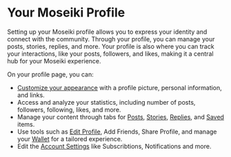 # Your Moseiki Profile

Setting up your Moseiki profile allows you to express your identity and connect with the community. Through your profile, you can manage your posts, stories, replies, and more. Your profile is also where you can track your interactions, like your posts, followers, and likes, making it a central hub for your Moseiki experience.

On your profile page, you can:

* [Customize your appearance](edit-your-profile.md) with a profile picture, personal information, and links.
* Access and analyze your statistics, including number of posts, followers, following, likes, and more.
* Manage your content through tabs for [Posts](navigate-your-content.md#posts-tab), [Stories](navigate-your-content.md#stories-tab), [Replies](navigate-your-content.md#replies-tab), and [Saved](navigate-your-content.md#saved-tab) items.
* Use tools such as [Edit Profile](edit-your-profile.md), Add Friends, Share Profile, and manage your [Wallet](../../moseiki-features/blockchain-wallet.md) for a tailored experience.
* Edit the [Account Settings](../create-a-moseiki-account/account-settings.md) like Subscribtions, Notifications and more.
